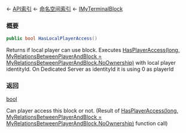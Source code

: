 ← [API索引](Api-Index) ← [命名空间索引](Namespace-Index) ← [IMyTerminalBlock](Sandbox.ModAPI.Ingame.IMyTerminalBlock)

### 概要

```csharp
public bool HasLocalPlayerAccess()
```

Returns if local player can use block. Executes [HasPlayerAccess(long, MyRelationsBetweenPlayerAndBlock = MyRelationsBetweenPlayerAndBlock.NoOwnership)](Sandbox.ModAPI.Ingame.IMyTerminalBlock.HasPlayerAccess) with local player identityId. On Dedicated Server as identityId it is using 0 as playerId

### 返回

[bool](https://docs.microsoft.com/en-us/dotnet/api/System.Boolean?view=netframework-4.6)

Can player access this block or not. (Result of [HasPlayerAccess(long, MyRelationsBetweenPlayerAndBlock = MyRelationsBetweenPlayerAndBlock.NoOwnership)](Sandbox.ModAPI.Ingame.IMyTerminalBlock.HasPlayerAccess) function call)

